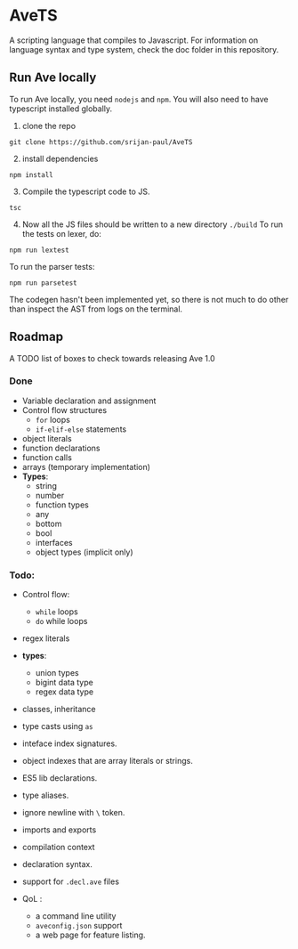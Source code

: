 # AveTS
A scripting language that compiles to Javascript.
For information on language syntax and type system, check the doc folder in this repository.

## Run Ave locally
To run Ave locally, you need `nodejs` and `npm`. You will also need to have typescript installed globally.

1. clone the repo 
```
git clone https://github.com/srijan-paul/AveTS
```
2.  install dependencies

```
npm install
```

3. Compile the typescript code to JS.

```
tsc
```

4. Now all the JS files should be written to a new directory `./build`
To run the tests on lexer, do:

```
npm run lextest
```

To run the parser tests:

```
npm run parsetest
```

The codegen hasn't been implemented yet, so there is not much to do other than inspect the AST from logs on the terminal. 

## Roadmap

A TODO list of boxes to check towards releasing Ave 1.0

### Done

* Variable declaration and assignment
* Control flow structures
    * `for` loops
    *  `if-elif-else` statements
* object literals
* function declarations
* function calls
* arrays (temporary implementation)
* **Types**:
    * string
    * number
    * function types
    * any
    * bottom
    * bool
    * interfaces
    * object types (implicit only)

### Todo:

* Control flow:
    * `while` loops
    * `do` while loops

* regex literals
* **types**:
    * union types
    * bigint data type
    * regex data type
    
* classes, inheritance
* type casts using `as`
* inteface index signatures.
* object indexes that are array literals or strings.
* ES5 lib declarations.
* type aliases.
* ignore newline with `\` token.
* imports and exports
* compilation context
* declaration syntax.
* support for `.decl.ave` files
* QoL :
    * a command line utility
    * `aveconfig.json` support
    * a web page for feature listing. 